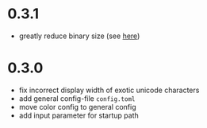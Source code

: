 # 0.3.1

- greatly reduce binary size (see [here](https://github.com/dsxmachina/rfm/issues/5))

# 0.3.0

- fix incorrect display width of exotic unicode characters
- add general config-file `config.toml`
- move color config to general config
- add input parameter for startup path
